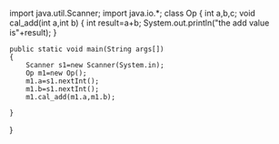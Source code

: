 import java.util.Scanner;
import java.io.*;
class Op
{
    int a,b,c;
    void cal_add(int a,int b)
    {
        int result=a+b;
        System.out.println("the add value is"+result);
    }
    
    public static void main(String args[])
    {
        Scanner s1=new Scanner(System.in);
        Op m1=new Op();
        m1.a=s1.nextInt();
        m1.b=s1.nextInt();
        m1.cal_add(m1.a,m1.b);
        
    }
}

